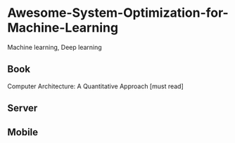 # Awesome-System-Optimization-for-Machine-Learning
Machine learning, Deep learning

## Book

Computer Architecture: A Quantitative Approach [must read]


## Server


## Mobile
